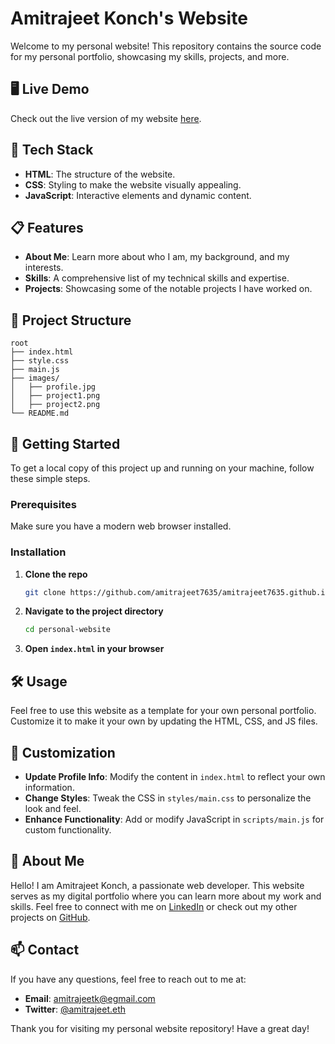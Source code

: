 # Amitrajeet Konch's Website

Welcome to my personal website! This repository contains the source code for my personal portfolio, showcasing my skills, projects, and more.


## 🖥️ Live Demo

Check out the live version of my website [here](http:amitrajeetkonch.me).

## 🚀 Tech Stack

- **HTML**: The structure of the website.
- **CSS**: Styling to make the website visually appealing.
- **JavaScript**: Interactive elements and dynamic content.

## 📋 Features

- **About Me**: Learn more about who I am, my background, and my interests.
- **Skills**: A comprehensive list of my technical skills and expertise.
- **Projects**: Showcasing some of the notable projects I have worked on.

## 📂 Project Structure

```
root
├── index.html
├── style.css
├── main.js
├── images/
│   ├── profile.jpg
│   ├── project1.png
│   ├── project2.png
└── README.md
```

## 🌟 Getting Started

To get a local copy of this project up and running on your machine, follow these simple steps.

### Prerequisites

Make sure you have a modern web browser installed.

### Installation

1. **Clone the repo**
   ```sh
   git clone https://github.com/amitrajeet7635/amitrajeet7635.github.io.git
   ```
2. **Navigate to the project directory**
   ```sh
   cd personal-website
   ```
3. **Open `index.html` in your browser**

## 🛠️ Usage

Feel free to use this website as a template for your own personal portfolio. Customize it to make it your own by updating the HTML, CSS, and JS files.

## 🎨 Customization

- **Update Profile Info**: Modify the content in `index.html` to reflect your own information.
- **Change Styles**: Tweak the CSS in `styles/main.css` to personalize the look and feel.
- **Enhance Functionality**: Add or modify JavaScript in `scripts/main.js` for custom functionality.

## 👤 About Me

Hello! I am Amitrajeet Konch, a passionate web developer. This website serves as my digital portfolio where you can learn more about my work and skills. Feel free to connect with me on [LinkedIn](https://www.linkedin.com/in/amitrajeet-konch/) or check out my other projects on [GitHub](https://github.com/amitrajeet7635).

## 📫 Contact

If you have any questions, feel free to reach out to me at:
- **Email**: amitrajeetk@egmail.com
- **Twitter**: [@amitrajeet.eth](https://x.com/amitrajeet7635)


Thank you for visiting my personal website repository! Have a great day!

